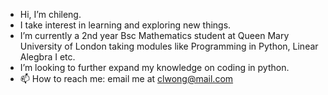 - Hi, I’m chileng.
- I take interest in learning and exploring new things.
- I’m currently a 2nd year Bsc Mathematics student at Queen Mary University of London taking modules like Programming in Python, Linear Alegbra I etc.
- I’m looking to further expand my knowledge on coding in python.
- 📫 How to reach me: email me at clwong@mail.com

<!---
chileng/chileng is a ✨ special ✨ repository because its `README.md` (this file) appears on your GitHub profile.
You can click the Preview link to take a look at your changes.
--->
